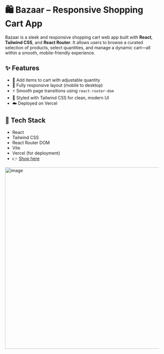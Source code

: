 # 🛍️ Bazaar – Responsive Shopping Cart App

Bazaar is a sleek and responsive shopping cart web app built with **React**, **Tailwind CSS**, and **React Router**. It allows users to browse a curated selection of products, select quantities, and manage a dynamic cart—all within a smooth, mobile-friendly experience.

## ✨ Features
- 🛒 Add items to cart with adjustable quantity
- 📱 Fully responsive layout (mobile to desktop)
- ⚡ Smooth page transitions using `react-router-dom`
- 🎨 Styled with Tailwind CSS for clean, modern UI
- ☁️ Deployed on Vercel

## 🧰 Tech Stack
- React
- Tailwind CSS
- React Router DOM
- Vite
- Vercel (for deployment)
- 👉 [Shop here](https://shopping-list-5bhfcl9ak-harbhullas-projects.vercel.app)

 <img width="954" height="594" alt="image" src="https://github.com/user-attachments/assets/933ab8a3-c052-49aa-9dc6-a68f1b610b53" />
